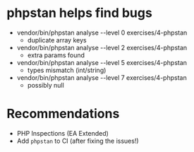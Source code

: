 # phpstan helps find bugs

 - vendor/bin/phpstan analyse --level 0 exercises/4-phpstan
   * duplicate array keys
 - vendor/bin/phpstan analyse --level 2 exercises/4-phpstan
   * extra params found
 - vendor/bin/phpstan analyse --level 5 exercises/4-phpstan
   * types mismatch (int/string)
 - vendor/bin/phpstan analyse --level 7 exercises/4-phpstan
   * possibly null

# Recommendations

 - PHP Inspections (EA Extended)
 - Add `phpstan` to CI (after fixing the issues!)
